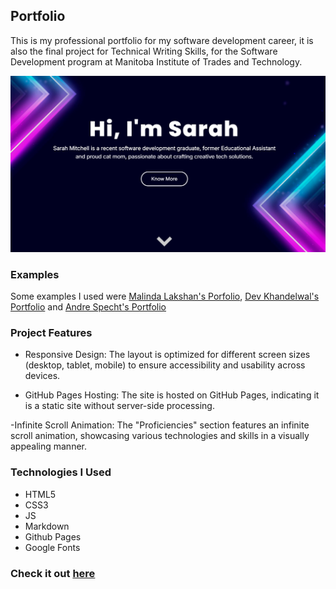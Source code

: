 ## Portfolio

This is my professional portfolio for my software development career, it is also the final project for Technical Writing Skills, for the Software Development program at Manitoba Institute of Trades and Technology.

![Example of Portfolio ](./assets/img/example-01.png)



### Examples
Some examples I used were [Malinda Lakshan's Porfolio](https://www.malindalakshan.com/), [Dev Khandelwal's Portfolio](https://slyro.vercel.app/) and [Andre Specht's Portfolio](https://andrespecht.dev/)


### Project Features
- Responsive Design: The layout is optimized for different screen sizes (desktop, tablet, mobile) to ensure accessibility and usability across devices.    

- GitHub Pages Hosting: The site is hosted on GitHub Pages, indicating it is a static site without server-side processing.  


-Infinite Scroll Animation: The "Proficiencies" section features an infinite scroll animation, showcasing various technologies and skills in a visually appealing manner. 




### Technologies I Used
- HTML5
- CSS3
- JS
- Markdown
- Github Pages
- Google Fonts

### Check it out [here](https://sarsbars.github.io/portfolio/)
